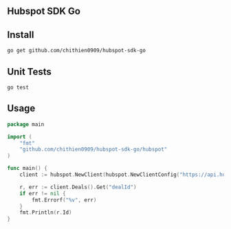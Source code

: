 ## Hubspot SDK Go


## Install
```
go get github.com/chithien0909/hubspot-sdk-go
```

## Unit Tests
```
go test
```

## Usage
```go
package main

import (
	"fmt"
	"github.com/chithien0909/hubspot-sdk-go/hubspot"
)

func main() {
	client := hubspot.NewClient(hubspot.NewClientConfig("https://api.hubapi.com", "12c3033c-718e-42ec-b68d-e88ae6ef5e29"))

	r, err := client.Deals().Get("dealId")
	if err != nil {
		fmt.Errorf("%v", err)
	}
	fmt.Println(r.Id)
}

```